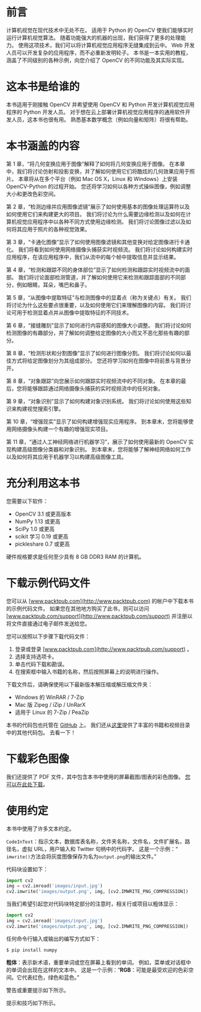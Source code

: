 # 前言

计算机视觉在现代技术中无处不在。 适用于 Python 的 OpenCV 使我们能够实时运行计算机视觉算法。 随着功能强大的机器的出现，我们获得了更多的处理能力。 使用这项技术，我们可以将计算机视觉应用程序无缝集成到云中。 Web 开发人员可以开发复杂的应用程序，而不必重新发明轮子。 本书是一本实用的教程，涵盖了不同级别的各种示例，向您介绍了 OpenCV 的不同功能及其实际实现。

# 这本书是给谁的

本书适用于刚接触 OpenCV 并希望使用 OpenCV 和 Python 开发计算机视觉应用程序的 Python 开发人员。 对于想在云上部署计算机视觉应用程序的通用软件开发人员，这本书也很有用。 熟悉基本数学概念（例如向量和矩阵）将很有帮助。

# 本书涵盖的内容

第 1 章，“将几何变换应用于图像”解释了如何将几何变换应用于图像。 在本章中，我们将讨论仿射和投影变换，并了解如何使用它们将酷炫的几何效果应用于照片。 本章将从在多个平台（例如 Mac OS X，Linux 和 Windows）上安装 OpenCV-Python 的过程开始。 您还将学习如何以各种方式操纵图像，例如调整大小和更改色彩空间。

第 2 章，“检测边缘并应用图像滤镜”展示了如何使用基本的图像处理运算符以及如何使用它们来构建更大的项目。 我们将讨论为什么需要边缘检测以及如何在计算机视觉应用程序中以各种不同方式使用边缘检测。 我们将讨论图像过滤以及如何将其应用于照片的各种视觉效果。

第 3 章，“卡通化图像”显示了如何使用图像滤镜和其他变换对给定图像进行卡通化。 我们将看到如何使用网络摄像头捕获实时视频流。 我们将讨论如何构建实时应用程序，在该应用程序中，我们从流中的每个帧中提取信息并显示结果。

第 4 章，“检测和跟踪不同的身体部位”显示了如何检测和跟踪实时视频流中的面部。 我们将讨论面部检测管道，并了解如何使用它来检测和跟踪面部的不同部分，例如眼睛，耳朵，嘴巴和鼻子。

第 5 章，“从图像中提取特征”与检测图像中的显着点（称为关键点）有关。 我们将讨论为什么这些要点很重要，以及如何使用它们来理解图像的内容。 我们将讨论可用于检测显着点并从图像中提取特征的不同技术。

第 6 章，“接缝雕刻”显示了如何进行内容感知的图像大小调整。 我们将讨论如何检测图像的有趣部分，并了解如何调整给定图像的大小而又不恶化那些有趣的部分。

第 8 章，“检测形状和分割图像”显示了如何进行图像分割。 我们将讨论如何以最佳方式将给定图像划分为其组成部分。 您还将学习如何在图像中将前景与背景分开。

第 8 章，“对象跟踪”向您展示如何跟踪实时视频流中的不同对象。 在本章的最后，您将能够跟踪通过网络摄像头捕获的实时视频流中的任何对象。

第 9 章，“对象识别”显示了如何构建对象识别系统。 我们将讨论如何使用这些知识来构建视觉搜索引擎。

第 10 章，“增强现实”显示了如何构建增强现实应用程序。 到本章末，您将能够使用网络摄像头构建一个有趣的增强现实项目。

第 11 章，“通过人工神经网络进行机器学习”，展示了如何使用最新的 OpenCV 实现构建高级图像分类器和对象识别。 到本章末，您将能够了解神经网络如何工作以及如何将其应用于机器学习以构建高级图像工具。

# 充分利用这本书

您需要以下软件：

*   OpenCV 3.1 或更高版本
*   NumPy 1.13 或更高
*   SciPy 1.0 或更高
*   scikit 学习 0.19 或更高
*   pickleshare 0.7 或更高

硬件规格要求是任何至少具有 8 GB DDR3 RAM 的计算机。

# 下载示例代码文件

您可以从 [www.packtpub.com](http://www.packtpub.com) 的帐户中下载本书的示例代码文件。 如果您在其他地方购买了此书，则可以访问 [www.packtpub.com/support](http://www.packtpub.com/support) 并注册以将文件直接通过电子邮件发送给您。

您可以按照以下步骤下载代码文件：

1.  登录或登录 [www.packtpub.com](http://www.packtpub.com/support) 。
2.  选择支持选项卡。
3.  单击代码下载和勘误。
4.  在搜索框中输入书籍的名称，然后按照屏幕上的说明进行操作。

下载文件后，请确保使用以下最新版本解压缩或解压缩文件夹：

*   Windows 的 WinRAR / 7-Zip
*   Mac 版 Zipeg / iZip / UnRarX
*   适用于 Linux 的 7-Zip / PeaZip

本书的代码包也托管在 [GitHub](https://github.com/PacktPublishing/OpenCV-3-x-with-Python-By-Example) 上。 我们还从[这里](https://github.com/PacktPublishing/)提供了丰富的书籍和视频目录中的其他代码包。 去看一下！

# 下载彩色图像

我们还提供了 PDF 文件，其中包含本书中使用的屏幕截图/图表的彩色图像。 [您可以在此处下载](http://www.packtpub.com/sites/default/files/downloads/OpenCV3xwithPythonByExample_ColorImages.pdf)。

# 使用约定

本书中使用了许多文本约定。

`CodeInText`：指示文本，数据库表名称，文件夹名称，文件名，文件扩展名，路径名，虚拟 URL，用户输入和 Twitter 句柄中的代码字。 这是一个示例：“ `imwrite()`方法会将灰度图像保存为名为`output.png`的输出文件。”

代码块设置如下：

```py
import cv2
img = cv2.imread('images/input.jpg')
cv2.imwrite('images/output.png', img, [cv2.IMWRITE_PNG_COMPRESSION])
```

当我们希望引起您对代码块特定部分的注意时，相关行或项目以粗体显示：

```py
import cv2
img = cv2.imread('images/input.jpg')
cv2.imwrite('images/output.png', img, [cv2.IMWRITE_PNG_COMPRESSION])
```

任何命令行输入或输出的编写方式如下：

```py
$ pip install numpy
```

**粗体**：表示新术语，重要单词或您在屏幕上看到的单词。 例如，菜单或对话框中的单词会出现在这样的文本中。 这是一个示例：“**RGB**：可能是最受欢迎的色彩空间。它代表红色，绿色和蓝色。”

警告或重要提示如下所示。

提示和技巧如下所示。